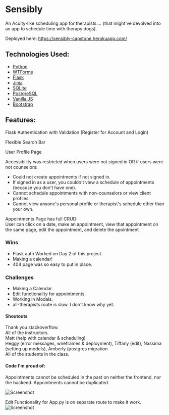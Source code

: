# Sensibly

An Acuity-like scheduling app for therapists....
(that might've devolved into an app to schedule time with therapy dogs).

Deployed here: https://sensibly-capstone.herokuapp.com/

## Technologies Used: 
- [Python](https://www.python.org/)
- [WTForms](https://wtforms.readthedocs.io/en/stable/)
- [Flask](http://flask.pocoo.org/docs/1.0/)
- [Jinja](http://jinja.pocoo.org/)
- [SQLite](https://www.sqlite.org/index.html)
- [PostgreSQL](https://www.postgresql.org/)
- [Vanilla JS]()
- [Bootstrap](https://getbootstrap.com/)

## Features:
Flask Authentication with Validation (Register for Account and Login)

Flexible Search Bar

User Profile Page

Accessibility was restricted when users were not signed in OR if users were not counselors:
- Could not create appointments if not signed in.
- If signed in as a user, you couldn't view a schedule of appointments (because you don't have one).
- Cannot schedule appointments with non-counselors or view client profiles. 
- Cannot view anyone's personal profile or therapist's schedule other than your own.

Appointments Page has full CRUD:  
User can click on a date, make an appointment, view that appointment on the same page, edit the appointment, and delete the apointment

### Wins
- Flask auth Worked on Day 2 of this project.
- Making a calendar!
- 404 page was so easy to put in place.

### Challenges
- Making a Calendar.
- Edit functionality for appointments. 
- Working in Modals.
- all-therapists route is slow. I don't know why yet.

#### Shoutouts
Thank you stackoverflow.  
All of the instructors.  
Matt (help with calendar & scheduling)  
Heggy (error messages, wireframes & deployment), Tiffany (edit), Nassima (setting up models), Amberly (postgres migration  
All of the students in the class. 

#### Code I'm proud of:

Appointments cannot be scheduled in the past on neither the frontend, nor the backend.
Appointments cannot be duplicated.

![Screenshot ](../master/Sensibly-app.png)

Edit Functionality for App.py is on separate route to make it work.
![Screenshot ](../master/Sensibly-app.py-edit.png)


